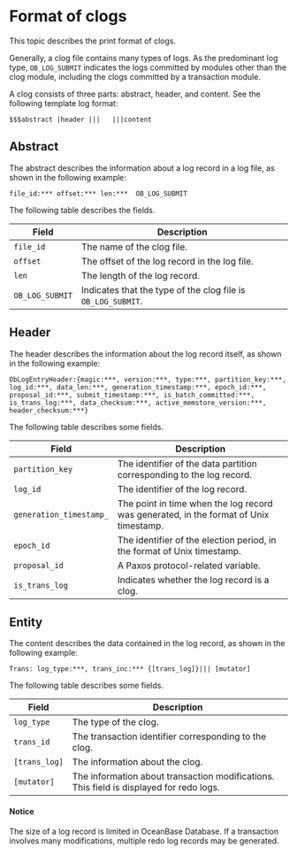 # Format of clogs

This topic describes the print format of clogs.

Generally, a clog file contains many types of logs. As the predominant log type, `OB_LOG_SUBMIT` indicates the logs committed by modules other than the clog module, including the clogs committed by a transaction module.

A clog consists of three parts: abstract, header, and content. See the following template log format:

```text
$$$abstract |header |||   |||content
```

## Abstract

The abstract describes the information about a log record in a log file, as shown in the following example:

```text
file_id:*** offset:*** len:***  OB_LOG_SUBMIT
```

The following table describes the fields.

| Field | Description |
|---------------|-------------------------|
| `file_id` | The name of the clog file. |
| `offset` | The offset of the log record in the log file. |
| `len` | The length of the log record. |
| `OB_LOG_SUBMIT` | Indicates that the type of the clog file is `OB_LOG_SUBMIT`. |

## Header

The header describes the information about the log record itself, as shown in the following example:

```text
ObLogEntryHeader:{magic:***, version:***, type:***, partition_key:***, log_id:***, data_len:***, generation_timestamp:***, epoch_id:***, proposal_id:***, submit_timestamp:***, is_batch_committed:***, is_trans_log:***, data_checksum:***, active_memstore_version:***, header_checksum:***}
```

The following table describes some fields.

| Field | Description |
|-----------------------|--------------------------|
| `partition_key` | The identifier of the data partition corresponding to the log record.  |
| `log_id` | The identifier of the log record.  |
| `generation_timestamp_` | The point in time when the log record was generated, in the format of Unix timestamp.  |
| `epoch_id` | The identifier of the election period, in the format of Unix timestamp.  |
| `proposal_id` | A Paxos protocol-related variable.  |
| `is_trans_log` | Indicates whether the log record is a clog.  |

## Entity

The content describes the data contained in the log record, as shown in the following example:

```text
Trans: log_type:***, trans_inc:*** {[trans_log]}||| [mutator]
```

The following table describes some fields.

| Field | Description |
|---------------|-----------------------------|
| `log_type` | The type of the clog. |
| `trans_id` | The transaction identifier corresponding to the clog. |
| `[trans_log]` | The information about the clog. |
| `[mutator]` | The information about transaction modifications. This field is displayed for redo logs. |

  <main id="notice" type='notice'>
    <h4>Notice</h4>
    <p>The size of a log record is limited in OceanBase Database. If a transaction involves many modifications, multiple redo log records may be generated. </p>
  </main>
